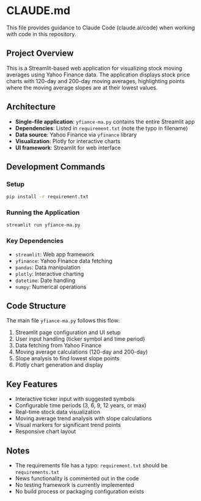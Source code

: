 # CLAUDE.md

This file provides guidance to Claude Code (claude.ai/code) when working with code in this repository.

## Project Overview

This is a Streamlit-based web application for visualizing stock moving averages using Yahoo Finance data. The application displays stock price charts with 120-day and 200-day moving averages, highlighting points where the moving average slopes are at their lowest values.

## Architecture

- **Single-file application**: `yfiance-ma.py` contains the entire Streamlit app
- **Dependencies**: Listed in `requirement.txt` (note the typo in filename)
- **Data source**: Yahoo Finance via `yfinance` library
- **Visualization**: Plotly for interactive charts
- **UI framework**: Streamlit for web interface

## Development Commands

### Setup
```bash
pip install -r requirement.txt
```

### Running the Application
```bash
streamlit run yfiance-ma.py
```

### Key Dependencies
- `streamlit`: Web app framework
- `yfinance`: Yahoo Finance data fetching
- `pandas`: Data manipulation
- `plotly`: Interactive charting
- `datetime`: Date handling
- `numpy`: Numerical operations

## Code Structure

The main file `yfiance-ma.py` follows this flow:
1. Streamlit page configuration and UI setup
2. User input handling (ticker symbol and time period)
3. Data fetching from Yahoo Finance
4. Moving average calculations (120-day and 200-day)
5. Slope analysis to find lowest slope points
6. Plotly chart generation and display

## Key Features

- Interactive ticker input with suggested symbols
- Configurable time periods (3, 6, 9, 12 years, or max)
- Real-time stock data visualization
- Moving average trend analysis with slope calculations
- Visual markers for significant trend points
- Responsive chart layout

## Notes

- The requirements file has a typo: `requirement.txt` should be `requirements.txt`
- News functionality is commented out in the code
- No testing framework is currently implemented
- No build process or packaging configuration exists